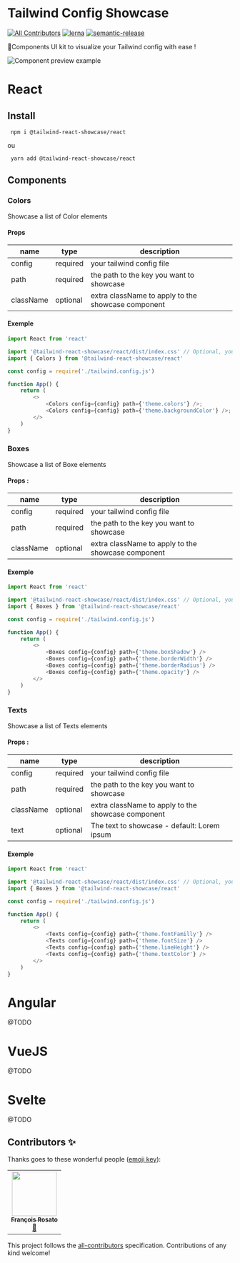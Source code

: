 # Tailwind Config Showcase

[![All Contributors](https://img.shields.io/badge/all_contributors-0-orange.svg)](#contributors-)
[![lerna](https://img.shields.io/badge/maintained%20with-lerna-cc00ff.svg)](https://lerna.js.org/)
[![semantic-release](https://img.shields.io/badge/%20%20%F0%9F%93%A6%F0%9F%9A%80-semantic--release-e10079.svg)](https://github.com/semantic-release/semantic-release)

🎨Components UI kit to visualize your Tailwind config with ease !

[demo]: ./docs/images/demo.gif 'Component preview example'

![Component preview example][demo]

# React

## Install

```
 npm i @tailwind-react-showcase/react
```

ou

```
 yarn add @tailwind-react-showcase/react
```

## Components

### Colors

Showcase a list of Color elements

#### Props

| name      | type     | description                                        |
| --------- | -------- | -------------------------------------------------- |
| config    | required | your tailwind config file                          |
| path      | required | the path to the key you want to showcase           |
| className | optional | extra className to apply to the showcase component |

#### Exemple

```javascript
import React from 'react'

import '@tailwind-react-showcase/react/dist/index.css' // Optional, you can import your own styles
import { Colors } from '@tailwind-react-showcase/react'

const config = require('./tailwind.config.js')

function App() {
    return (
        <>
            <Colors config={config} path={'theme.colors'} />;
            <Colors config={config} path={'theme.backgroundColor'} />;
        </>
    )
}
```

### Boxes

Showcase a list of Boxe elements

#### Props :

| name      | type     | description                                        |
| --------- | -------- | -------------------------------------------------- |
| config    | required | your tailwind config file                          |
| path      | required | the path to the key you want to showcase           |
| className | optional | extra className to apply to the showcase component |

#### Exemple

```javascript
import React from 'react'

import '@tailwind-react-showcase/react/dist/index.css' // Optional, you can import your own styles
import { Boxes } from '@tailwind-react-showcase/react'

const config = require('./tailwind.config.js')

function App() {
    return (
        <>
            <Boxes config={config} path={'theme.boxShadow'} />
            <Boxes config={config} path={'theme.borderWidth'} />
            <Boxes config={config} path={'theme.borderRadius'} />
            <Boxes config={config} path={'theme.opacity'} />
        </>
    )
}
```

### Texts

Showcase a list of Texts elements

#### Props :

| name      | type     | description                                        |
| --------- | -------- | -------------------------------------------------- |
| config    | required | your tailwind config file                          |
| path      | required | the path to the key you want to showcase           |
| className | optional | extra className to apply to the showcase component |
| text      | optional | The text to showcase - default: Lorem ipsum        |

#### Exemple

```javascript
import React from 'react'

import '@tailwind-react-showcase/react/dist/index.css' // Optional, you can import your own styles
import { Boxes } from '@tailwind-react-showcase/react'

const config = require('./tailwind.config.js')

function App() {
    return (
        <>
            <Texts config={config} path={'theme.fontFamilly'} />
            <Texts config={config} path={'theme.fontSize'} />
            <Texts config={config} path={'theme.lineHeight'} />
            <Texts config={config} path={'theme.textColor'} />
        </>
    )
}
```

# Angular

@TODO

# VueJS

@TODO

# Svelte

@TODO

## Contributors ✨

Thanks goes to these wonderful people ([emoji key](https://allcontributors.org/docs/en/emoji-key)):

<!-- ALL-CONTRIBUTORS-LIST:START - Do not remove or modify this section -->
<!-- prettier-ignore-start -->
<!-- markdownlint-disable -->
<table>
  <tr>
    <td align="center"><a href="https://github.com/frosato-dev"><img src="https://avatars3.githubusercontent.com/u/31624379?v=4" width="100px;" alt=""/><br /><sub><b>François Rosato</b></sub></a><br /><a href="https://github.com/frosato-dev/tailwind-config-showcase/commits?author=frosato-dev" title="Documentation">📖</a></td>
  </tr>
</table>

<!-- markdownlint-enable -->
<!-- prettier-ignore-end -->
<!-- ALL-CONTRIBUTORS-LIST:END -->

This project follows the [all-contributors](https://github.com/all-contributors/all-contributors) specification. Contributions of any kind welcome!
